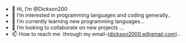 - 👋 Hi, I’m @Dickson200
- 👀 I’m interested in programming languages and coding generally..
- 🌱 I’m currently learning new programming languages...
- 💞️ I’m looking to collaborate on new projects ...
- 📫 How to reach me .through my email-(dickson2000.e@gmail.com)..

<!---
Dickson200/Dickson200 is a ✨ special ✨ repository because its `README.md` (this file) appears on your GitHub profile.
You can click the Preview link to take a look at your changes.
--->
